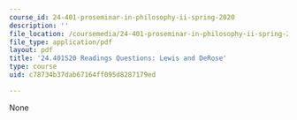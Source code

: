 ```yaml
---
course_id: 24-401-proseminar-in-philosophy-ii-spring-2020
description: ''
file_location: /coursemedia/24-401-proseminar-in-philosophy-ii-spring-2020/c78734b37dab67164ff095d8287179ed_MIT24_401S20_Questions15.pdf
file_type: application/pdf
layout: pdf
title: '24.401S20 Readings Questions: Lewis and DeRose'
type: course
uid: c78734b37dab67164ff095d8287179ed

---
```

None
